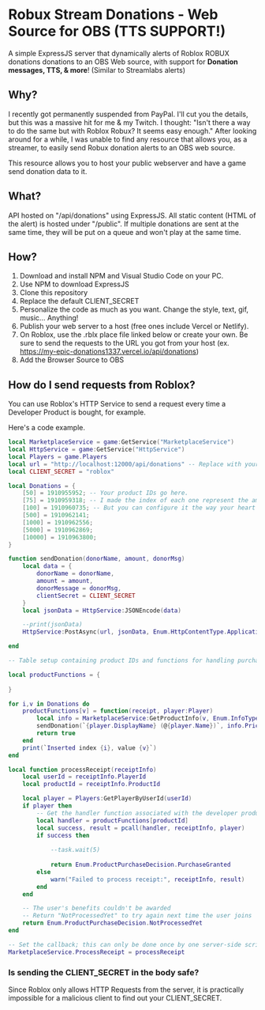 # Robux Stream Donations - Web Source for OBS (TTS SUPPORT!)

A simple ExpressJS server that dynamically alerts of Roblox ROBUX donations donations to an OBS Web source, with support for **Donation messages, TTS, & more**! (Similar to Streamlabs alerts)

## Why?

I recently got permanently suspended from PayPal. I'll cut you the details, but this was a massive hit for me & my Twitch. I thought: "Isn't there a way to do the same but with Roblox Robux? It seems easy enough." After looking around for a while, I was unable to find any resource that allows you, as a streamer, to easily send Robux donation alerts to an OBS web source.

This resource allows you to host your public webserver and have a game send donation data to it.

## What?

API hosted on "/api/donations" using ExpressJS. All static content (HTML of the alert) is hosted under "/public". If multiple donations are sent at the same time, they will be put on a queue and won't play at the same time.

## How?

1. Download and install NPM and Visual Studio Code on your PC.
2. Use NPM to download ExpressJS
3. Clone this repository
4. Replace the default CLIENT_SECRET
5. Personalize the code as much as you want. Change the style, text, gif, music... Anything!
6. Publish your web server to a host (free ones include Vercel or Netlify).
7. On Roblox, use the .rblx place file linked below or create your own. Be sure to send the requests to the URL you got from your host (ex. https://my-epic-donations1337.vercel.io/api/donations)
8. Add the Browser Source to OBS

## How do I send requests from Roblox?

You can use Roblox's HTTP Service to send a request every time a Developer Product is bought, for example.

Here's a code example.

```lua
local MarketplaceService = game:GetService("MarketplaceService")
local HttpService = game:GetService("HttpService")
local Players = game.Players
local url = "http://localhost:12000/api/donations" -- Replace with your domain (ex. http://myamazingdomain.com/api/donations).
local CLIENT_SECRET = "roblox"

local Donations = {
	[50] = 1910955952; -- Your product IDs go here.
	[75] = 1910959318; -- I made the index of each one represent the amount of the donation for simplicity's sake.
	[100] = 1910960735; -- But you can configure it the way your heart desires.
	[500] = 1910962141;
	[1000] = 1910962556;
	[5000] = 1910962869;
	[10000] = 1910963800;	
}

function sendDonation(donorName, amount, donorMsg)
	local data = {
		donorName = donorName,
		amount = amount,
		donorMessage = donorMsg,
		clientSecret = CLIENT_SECRET
	}
	local jsonData = HttpService:JSONEncode(data)

	--print(jsonData)
	HttpService:PostAsync(url, jsonData, Enum.HttpContentType.ApplicationJson)

end

-- Table setup containing product IDs and functions for handling purchases

local productFunctions = {
	
}

for i,v in Donations do
	productFunctions[v] = function(receipt, player:Player)
		local info = MarketplaceService:GetProductInfo(v, Enum.InfoType.Product)
		sendDonation(`{player.DisplayName} (@{player.Name})`, info.PriceInRobux, player.PlayerGui.ScreenGui.SendTTSDialog.TextBox.Text)
		return true
	end
	print(`Inserted index {i}, value {v}`)
end

local function processReceipt(receiptInfo)
	local userId = receiptInfo.PlayerId
	local productId = receiptInfo.ProductId

	local player = Players:GetPlayerByUserId(userId)
	if player then
		-- Get the handler function associated with the developer product ID and attempt to run it
		local handler = productFunctions[productId]
		local success, result = pcall(handler, receiptInfo, player)
		if success then
			
			--task.wait(5)
			
			return Enum.ProductPurchaseDecision.PurchaseGranted
		else
			warn("Failed to process receipt:", receiptInfo, result)
		end
	end

	-- The user's benefits couldn't be awarded
	-- Return "NotProcessedYet" to try again next time the user joins
	return Enum.ProductPurchaseDecision.NotProcessedYet
end

-- Set the callback; this can only be done once by one server-side script
MarketplaceService.ProcessReceipt = processReceipt

```

### Is sending the CLIENT_SECRET in the body safe?

Since Roblox only allows HTTP Requests from the server, it is practically impossible for a malicious client to find out your CLIENT_SECRET.
